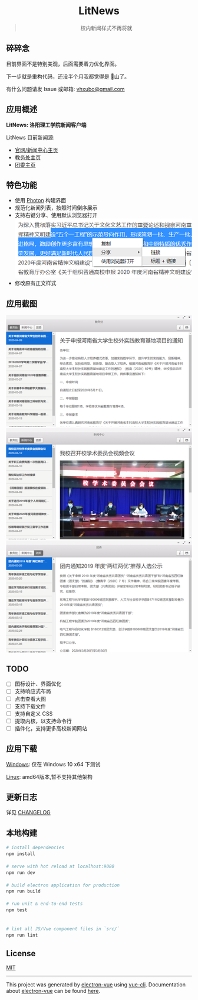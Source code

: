 <div align="center">
<h1>LitNews</h1>
<blockquote>校内新闻样式不再将就</blockquote>
</div>

## 碎碎念

目前界面不是特别美观，后面需要着力优化界面。

下一步就是重构代码，还没半个月我都觉得是 :shit:山了。

有什么问题请发 Issue 或邮箱: vhxubo@gmail.com

## 应用概述

**LitNews: 洛阳理工学院新闻客户端**

LitNews 目前新闻源:

- [官网/新闻中心主页](https://www.lit.edu.cn)
- [教务处主页](https://www.lit.edu.cn/jwc)
- [团委主页](https://www.lit.edu.cn/tw)

## 特色功能

- 使用 [Photon](https://github.com/connors/photon) 构建界面
- 规范化新闻列表，按照时间倒序展示
- 支持右键分享、使用默认浏览器打开
    ![右键菜单](public/images/menu.png)
- 修改原有正文样式

## 应用截图

![教务处](public/images/jwc.png)
![新闻中心](public/images/xwzx.png)
![团委](public/images/tw.png)

## TODO

- [ ] 图标设计、界面优化
- [ ] 支持响应式布局
- [ ] 点击查看大图
- [ ] 支持下载文件
- [ ] 支持自定义 CSS
- [ ] 提取内核，以支持命令行
- [ ] 插件化，支持更多高校新闻网站

## 应用下载

[Windows](https://github.com/vhxubo/lit-news/releases): 仅在 Windows 10 x64 下测试

[Linux](https://github.com/vhxubo/lit-news/releases): amd64版本,暂不支持其他架构

## 更新日志

详见 [CHANGELOG](CHANGELOG.md)

## 本地构建

```bash
# install dependencies
npm install

# serve with hot reload at localhost:9080
npm run dev

# build electron application for production
npm run build

# run unit & end-to-end tests
npm test


# lint all JS/Vue component files in `src/`
npm run lint

```

## License

[MIT](https://github.com/vhxubo/lit-news/blob/master/LICENSE)

---

This project was generated by [electron-vue](https://github.com/SimulatedGREG/electron-vue) using [vue-cli](https://github.com/vuejs/vue-cli). Documentation about [electron-vue](https://github.com/SimulatedGREG/electron-vue) can be found [here](https://simulatedgreg.gitbooks.io/electron-vue/content/index.html).
